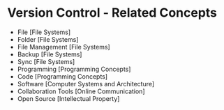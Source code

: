# Version Control - Related Concepts

- File [File Systems]
- Folder [File Systems]
- File Management [File Systems]
- Backup [File Systems]
- Sync [File Systems]
- Programming [Programming Concepts]
- Code [Programming Concepts]
- Software [Computer Systems and Architecture]
- Collaboration Tools [Online Communication]
- Open Source [Intellectual Property]
